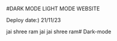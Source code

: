 #DARK MODE LIGHT MODE WEBSITE

Deploy date:) 21/11/23

jai shree ram 
jai jai shree ram#   D a r k - m o d e  
 